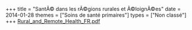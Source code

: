 +++
title = "SantÃ© dans les rÃ©gions rurales et Ã©loignÃ©es"
date = 2014-01-28
themes = ["Soins de santé primaires"]
types = ["Non classé"]
+++
[Rural_and_Remote_Health_FR.pdf](/files/Rural_and_Remote_Health_FR.pdf)

